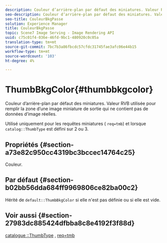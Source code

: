 ```yaml
---
description: Couleur d’arrière-plan par défaut des miniatures. Valeur RVB utilisée pour remplir la zone d’une image miniature de sortie qui ne contient pas de données d’image réelles.
seo-description: Couleur d’arrière-plan par défaut des miniatures. Valeur RVB utilisée pour remplir la zone d’une image miniature de sortie qui ne contient pas de données d’image réelles.
seo-title: CouleurBkgPasse
solution: Experience Manager
title: CouleurBkgPasse
topic: Scene7 Image Serving - Image Rendering API
uuid: c75c01f4-036e-46fd-9bc1-480920c0c05a
translation-type: tm+mt
source-git-commit: 7bc7b3a86fbcdc57cfdc31745fae3afc06e44b15
workflow-type: tm+mt
source-wordcount: '103'
ht-degree: 4%

---
```



# ThumbBkgColor{#thumbbkgcolor}

Couleur d’arrière-plan par défaut des miniatures. Valeur RVB utilisée pour remplir la zone d’une image miniature de sortie qui ne contient pas de données d’image réelles.

Utilisé uniquement pour les requêtes miniatures ( `req=tmb`) et lorsque `catalog::ThumbType` est défini sur 2 ou 3.

## Propriétés {#section-a73e82c950cc4319bc3bccec14764c25}

Couleur.

## Par défaut {#section-b02bb56dda684ff9969806ce82ba00c2}

Hérité de `default::ThumbBkgColor` si elle n&#39;est pas définie ou si elle est vide.

## Voir aussi {#section-27983dc885424dfbba8c8e4192f3f88d}

[catalogue ::ThumbType](../../../../../is-api/image-catalog/image-serving-api-ref/c-image-catalog-reference/c-image-svg-data-reference/c-image-data-reference/r-thumbtype-cat.md#reference-41149ddffc8749cba2f8d9c8e2611e03) ,  [req=tmb](../../../../../is-api/http-ref/image-serving-api-ref/c-http-protocol-reference/c-command-reference/r-req/r-req.md#reference-907cdb4a97034db7ad94695f25552e76)
